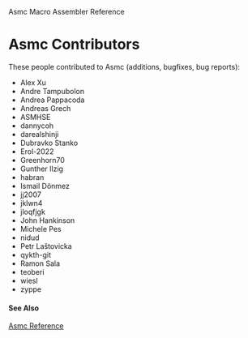 Asmc Macro Assembler Reference

# Asmc Contributors

These people contributed to Asmc (additions, bugfixes, bug reports):

- Alex Xu
- Andre Tampubolon
- Andrea Pappacoda
- Andreas Grech
- ASMHSE
- dannycoh
- darealshinji
- Dubravko Stanko
- Erol-2022
- Greenhorn70
- Gunther Ilzig
- habran
- Ismail Dönmez
- jj2007
- jklwn4
- jloqfjgk
- John Hankinson
- Michele Pes
- nidud
- Petr Laštovicka
- qykth-git
- Ramon Sala
- teoberi
- wiesl
- zyppe


#### See Also

[Asmc Reference](readme.md)
